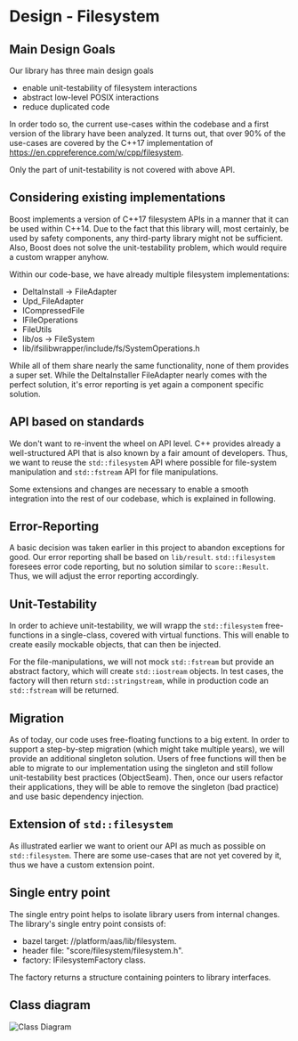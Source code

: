 # Design - Filesystem

## Main Design Goals

Our library has three main design goals

* enable unit-testability of filesystem interactions
* abstract low-level POSIX interactions
* reduce duplicated code

In order todo so, the current use-cases within the codebase and a first version of the library have been analyzed. It
turns out, that over 90% of the use-cases are covered by the C++17 implementation
of https://en.cppreference.com/w/cpp/filesystem.

Only the part of unit-testability is not covered with above API.

## Considering existing implementations

Boost implements a version of C++17 filesystem APIs in a manner that it can be used within C++14. Due to the fact that
this library will, most certainly, be used by safety components, any third-party library might not be sufficient. Also,
Boost does not solve the unit-testability problem, which would require a custom wrapper anyhow.

Within our code-base, we have already multiple filesystem implementations:

* DeltaInstall -> FileAdapter
* Upd_FileAdapter
* ICompressedFile
* IFileOperations
* FileUtils
* lib/os -> FileSystem
* lib/ifsilibwrapper/include/fs/SystemOperations.h

While all of them share nearly the same functionality, none of them provides a super set. While the DeltaInstaller
FileAdapter nearly comes with the perfect solution, it's error reporting is yet again a component specific solution.

## API based on standards

We don't want to re-invent the wheel on API level. C++ provides already a well-structured API that is also known by a
fair amount of developers. Thus, we want to reuse the `std::filesystem` API where possible for file-system manipulation
and `std::fstream` API for file manipulations.

Some extensions and changes are necessary to enable a smooth integration into the rest of our codebase, which is
explained in following.

## Error-Reporting

A basic decision was taken earlier in this project to abandon exceptions for good. Our error reporting shall be based on
`lib/result`. `std::filesystem` foresees error code reporting, but no solution similar to `score::Result`. Thus, we will adjust
the error reporting accordingly.

## Unit-Testability

In order to achieve unit-testability, we will wrapp the `std::filesystem` free-functions in a single-class,
covered with virtual functions. This will enable to create easily mockable objects, that can then be injected.

For the file-manipulations, we will not mock `std::fstream` but provide an abstract factory, which will
create `std::iostream` objects. In test cases, the factory will then return `std::stringstream`, while in production
code an `std::fstream` will be returned.

## Migration

As of today, our code uses free-floating functions to a big extent. In order to support a step-by-step migration (which
might take multiple years), we will provide an additional singleton solution. Users of free functions will then be able
to migrate to our implementation using the singleton and still follow unit-testability best practices (ObjectSeam).
Then, once our users refactor their applications, they will be able to remove the singleton (bad practice) and use basic
dependency injection.

## Extension of `std::filesystem`

As illustrated earlier we want to orient our API as much as possible on `std::filesystem`.
There are some use-cases that are not yet covered by it, thus we have a custom extension point.

## Single entry point

The single entry point helps to isolate library users from internal changes.
The library's single entry point consists of:
- bazel target: //platform/aas/lib/filesystem.
- header file: "score/filesystem/filesystem.h".
- factory: IFilesystemFactory class.

The factory returns a structure containing pointers to library interfaces.

## Class diagram

![Class Diagram](broken_link_k/swh/ddad_score/filesystem/design/structure.uxf)
